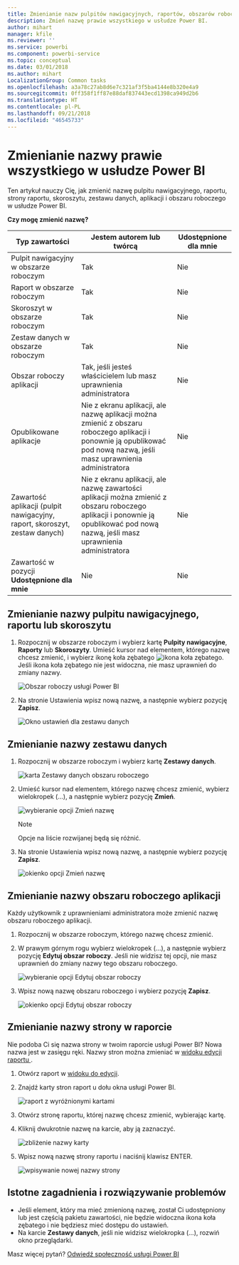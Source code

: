 ```yaml
---
title: Zmienianie nazw pulpitów nawigacyjnych, raportów, obszarów roboczych, stron raportu, zestawów danych
description: Zmień nazwę prawie wszystkiego w usłudze Power BI.
author: mihart
manager: kfile
ms.reviewer: ''
ms.service: powerbi
ms.component: powerbi-service
ms.topic: conceptual
ms.date: 03/01/2018
ms.author: mihart
LocalizationGroup: Common tasks
ms.openlocfilehash: a3a78c27ab8d6e7c321af3f5ba4144e8b320e4a9
ms.sourcegitcommit: 0ff358f1ff87e88daf837443ecd1398ca949d2b6
ms.translationtype: HT
ms.contentlocale: pl-PL
ms.lasthandoff: 09/21/2018
ms.locfileid: "46545733"
---
```

# <a name="rename-almost-anything-in-power-bi-service"></a>Zmienianie nazwy prawie wszystkiego w usłudze Power BI
Ten artykuł nauczy Cię, jak zmienić nazwę pulpitu nawigacyjnego, raportu, strony raportu, skoroszytu, zestawu danych, aplikacji i obszaru roboczego w usłudze Power BI.

**Czy mogę zmienić nazwę?**

| Typ zawartości | Jestem autorem lub twórcą | Udostępnione dla mnie |
| --- | --- | --- |
| Pulpit nawigacyjny w obszarze roboczym |Tak |Nie |
| Raport w obszarze roboczym |Tak |Nie |
| Skoroszyt w obszarze roboczym |Tak |Nie |
| Zestaw danych w obszarze roboczym |Tak |Nie |
| Obszar roboczy aplikacji |Tak, jeśli jesteś właścicielem lub masz uprawnienia administratora |Nie |
| Opublikowane aplikacje |Nie z ekranu aplikacji, ale nazwę aplikacji można zmienić z obszaru roboczego aplikacji i ponownie ją opublikować pod nową nazwą, jeśli masz uprawnienia administratora |Nie |
| Zawartość aplikacji (pulpit nawigacyjny, raport, skoroszyt, zestaw danych) |Nie z ekranu aplikacji, ale nazwę zawartości aplikacji można zmienić z obszaru roboczego aplikacji i ponownie ją opublikować pod nową nazwą, jeśli masz uprawnienia administratora |Nie |
| Zawartość w pozycji **Udostępnione dla mnie** |Nie |Nie |

## <a name="rename-a-dashboard-report-or-workbook"></a>Zmienianie nazwy pulpitu nawigacyjnego, raportu lub skoroszytu
1. Rozpocznij w obszarze roboczym i wybierz kartę **Pulpity nawigacyjne**, **Raporty** lub **Skoroszyty**. Umieść kursor nad elementem, którego nazwę chcesz zmienić, i wybierz ikonę koła zębatego ![ikona koła zębatego](media/service-rename/powerbi-cog-icon.png). Jeśli ikona koła zębatego nie jest widoczna, nie masz uprawnień do zmiany nazwy.
   
   ![Obszar roboczy usługi Power BI](media/service-rename/power-bi-workspace-dashboards.png)
2. Na stronie Ustawienia wpisz nową nazwę, a następnie wybierz pozycję **Zapisz**.
   
   ![Okno ustawień dla zestawu danych](media/service-rename/power-bi-rename-dashboard2.png)

## <a name="rename-a-dataset"></a>Zmienianie nazwy zestawu danych
1. Rozpocznij w obszarze roboczym i wybierz kartę **Zestawy danych**.
   
   ![karta Zestawy danych obszaru roboczego](media/service-rename/power-bi-ellipses.png)
2. Umieść kursor nad elementem, którego nazwę chcesz zmienić, wybierz wielokropek (...), a następnie wybierz pozycję **Zmień**.  
   
      ![wybieranie opcji Zmień nazwę](media/service-rename/power-bi-rename-datasets.png)
   
   > [!NOTE]
   > Opcje na liście rozwijanej będą się różnić.
   > 
   > 
3. Na stronie Ustawienia wpisz nową nazwę, a następnie wybierz pozycję **Zapisz**.
   
     ![okienko opcji Zmień nazwę](media/service-rename/power-bi-rename.png)

## <a name="rename-an-app-workspace"></a>Zmienianie nazwy obszaru roboczego aplikacji
Każdy użytkownik z uprawnieniami administratora może zmienić nazwę obszaru roboczego aplikacji.

1. Rozpocznij w obszarze roboczym, którego nazwę chcesz zmienić.
2. W prawym górnym rogu wybierz wielokropek (...), a następnie wybierz pozycję **Edytuj obszar roboczy**. Jeśli nie widzisz tej opcji, nie masz uprawnień do zmiany nazwy tego obszaru roboczego. 
   
    ![wybieranie opcji Edytuj obszar roboczy](media/service-rename/power-bi-edit-workspace.png)
3. Wpisz nową nazwę obszaru roboczego i wybierz pozycję **Zapisz**.
   
   ![okienko opcji Edytuj obszar roboczy](media/service-rename/power-bi-workspace-rename.png)

## <a name="rename-a-page-in-a-report"></a>Zmienianie nazwy strony w raporcie
Nie podoba Ci się nazwa strony w twoim raporcie usługi Power BI?  Nowa nazwa jest w zasięgu ręki. Nazwy stron można zmieniać w [widoku edycji raportu ](service-interact-with-a-report-in-editing-view.md).

1. Otwórz raport w [widoku do edycji](consumer/end-user-reading-view.md).
2. Znajdź karty stron raport u dołu okna usługi Power BI.
   
    ![raport z wyróżnionymi kartami](media/service-rename/report-page-tabs-new.png)
3. Otwórz stronę raportu, której nazwę chcesz zmienić, wybierając kartę.
4. Kliknij dwukrotnie nazwę na karcie, aby ją zaznaczyć.  
   
    ![zbliżenie nazwy karty](media/service-rename/hilite-tab.png)
5. Wpisz nową nazwę strony raportu i naciśnij klawisz ENTER.
   
    ![wpisywanie nowej nazwy strony](media/service-rename/new-name.png)

## <a name="considerations-and-troubleshooting"></a>Istotne zagadnienia i rozwiązywanie problemów
* Jeśli element, który ma mieć zmienioną nazwę, został Ci udostępniony lub jest częścią pakietu zawartości, nie będzie widoczna ikona koła zębatego i nie będziesz mieć dostępu do ustawień.
* Na karcie **Zestawy danych**, jeśli nie widzisz wielokropka (...), rozwiń okno przeglądarki.

Masz więcej pytań? [Odwiedź społeczność usługi Power BI](http://community.powerbi.com/)

